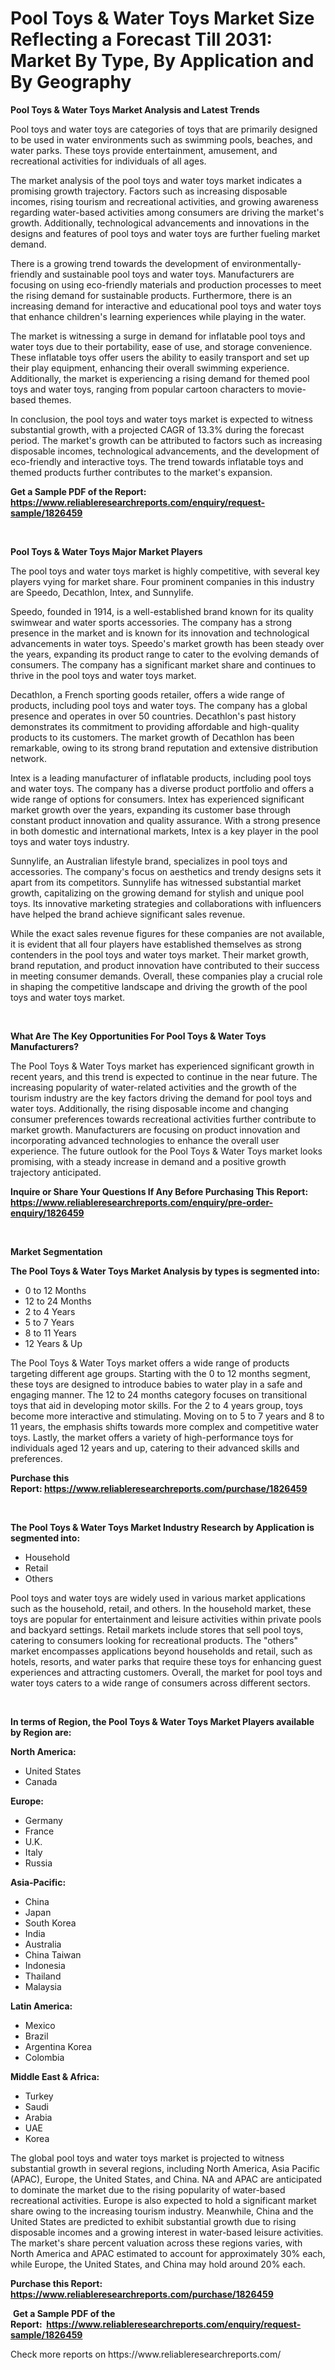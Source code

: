 <p><h1>Pool Toys & Water Toys Market Size Reflecting a Forecast Till 2031: Market By Type, By Application and By Geography</h1></p><p><strong>Pool Toys & Water Toys Market Analysis and Latest Trends</strong></p>
<p><p>Pool toys and water toys are categories of toys that are primarily designed to be used in water environments such as swimming pools, beaches, and water parks. These toys provide entertainment, amusement, and recreational activities for individuals of all ages.</p><p>The market analysis of the pool toys and water toys market indicates a promising growth trajectory. Factors such as increasing disposable incomes, rising tourism and recreational activities, and growing awareness regarding water-based activities among consumers are driving the market's growth. Additionally, technological advancements and innovations in the designs and features of pool toys and water toys are further fueling market demand.</p><p>There is a growing trend towards the development of environmentally-friendly and sustainable pool toys and water toys. Manufacturers are focusing on using eco-friendly materials and production processes to meet the rising demand for sustainable products. Furthermore, there is an increasing demand for interactive and educational pool toys and water toys that enhance children's learning experiences while playing in the water.</p><p>The market is witnessing a surge in demand for inflatable pool toys and water toys due to their portability, ease of use, and storage convenience. These inflatable toys offer users the ability to easily transport and set up their play equipment, enhancing their overall swimming experience. Additionally, the market is experiencing a rising demand for themed pool toys and water toys, ranging from popular cartoon characters to movie-based themes.</p><p>In conclusion, the pool toys and water toys market is expected to witness substantial growth, with a projected CAGR of 13.3% during the forecast period. The market's growth can be attributed to factors such as increasing disposable incomes, technological advancements, and the development of eco-friendly and interactive toys. The trend towards inflatable toys and themed products further contributes to the market's expansion.</p></p>
<p><strong>Get a Sample PDF of the Report:&nbsp; <a href="https://www.reliableresearchreports.com/enquiry/request-sample/1826459">https://www.reliableresearchreports.com/enquiry/request-sample/1826459</a></strong></p>
<p>&nbsp;</p>
<p><strong>Pool Toys & Water Toys Major Market Players</strong></p>
<p><p>The pool toys and water toys market is highly competitive, with several key players vying for market share. Four prominent companies in this industry are Speedo, Decathlon, Intex, and Sunnylife.</p><p>Speedo, founded in 1914, is a well-established brand known for its quality swimwear and water sports accessories. The company has a strong presence in the market and is known for its innovation and technological advancements in water toys. Speedo's market growth has been steady over the years, expanding its product range to cater to the evolving demands of consumers. The company has a significant market share and continues to thrive in the pool toys and water toys market.</p><p>Decathlon, a French sporting goods retailer, offers a wide range of products, including pool toys and water toys. The company has a global presence and operates in over 50 countries. Decathlon's past history demonstrates its commitment to providing affordable and high-quality products to its customers. The market growth of Decathlon has been remarkable, owing to its strong brand reputation and extensive distribution network.</p><p>Intex is a leading manufacturer of inflatable products, including pool toys and water toys. The company has a diverse product portfolio and offers a wide range of options for consumers. Intex has experienced significant market growth over the years, expanding its customer base through constant product innovation and quality assurance. With a strong presence in both domestic and international markets, Intex is a key player in the pool toys and water toys industry.</p><p>Sunnylife, an Australian lifestyle brand, specializes in pool toys and accessories. The company's focus on aesthetics and trendy designs sets it apart from its competitors. Sunnylife has witnessed substantial market growth, capitalizing on the growing demand for stylish and unique pool toys. Its innovative marketing strategies and collaborations with influencers have helped the brand achieve significant sales revenue.</p><p>While the exact sales revenue figures for these companies are not available, it is evident that all four players have established themselves as strong contenders in the pool toys and water toys market. Their market growth, brand reputation, and product innovation have contributed to their success in meeting consumer demands. Overall, these companies play a crucial role in shaping the competitive landscape and driving the growth of the pool toys and water toys market.</p></p>
<p>&nbsp;</p>
<p><strong>What Are The Key Opportunities For Pool Toys & Water Toys Manufacturers?</strong></p>
<p><p>The Pool Toys & Water Toys market has experienced significant growth in recent years, and this trend is expected to continue in the near future. The increasing popularity of water-related activities and the growth of the tourism industry are the key factors driving the demand for pool toys and water toys. Additionally, the rising disposable income and changing consumer preferences towards recreational activities further contribute to market growth. Manufacturers are focusing on product innovation and incorporating advanced technologies to enhance the overall user experience. The future outlook for the Pool Toys & Water Toys market looks promising, with a steady increase in demand and a positive growth trajectory anticipated.</p></p>
<p><strong>Inquire or Share Your Questions If Any Before Purchasing This Report: <a href="https://www.reliableresearchreports.com/enquiry/pre-order-enquiry/1826459">https://www.reliableresearchreports.com/enquiry/pre-order-enquiry/1826459</a></strong></p>
<p>&nbsp;</p>
<p><strong>Market Segmentation</strong></p>
<p><strong>The Pool Toys & Water Toys Market Analysis by types is segmented into:</strong></p>
<p><ul><li>0 to 12 Months</li><li>12 to 24 Months</li><li>2 to 4 Years</li><li>5 to 7 Years</li><li>8 to 11 Years</li><li>12 Years & Up</li></ul></p>
<p><p>The Pool Toys & Water Toys market offers a wide range of products targeting different age groups. Starting with the 0 to 12 months segment, these toys are designed to introduce babies to water play in a safe and engaging manner. The 12 to 24 months category focuses on transitional toys that aid in developing motor skills. For the 2 to 4 years group, toys become more interactive and stimulating. Moving on to 5 to 7 years and 8 to 11 years, the emphasis shifts towards more complex and competitive water toys. Lastly, the market offers a variety of high-performance toys for individuals aged 12 years and up, catering to their advanced skills and preferences.</p></p>
<p><strong>Purchase this Report:&nbsp;<a href="https://www.reliableresearchreports.com/purchase/1826459">https://www.reliableresearchreports.com/purchase/1826459</a></strong></p>
<p>&nbsp;</p>
<p><strong>The Pool Toys & Water Toys Market Industry Research by Application is segmented into:</strong></p>
<p><ul><li>Household</li><li>Retail</li><li>Others</li></ul></p>
<p><p>Pool toys and water toys are widely used in various market applications such as the household, retail, and others. In the household market, these toys are popular for entertainment and leisure activities within private pools and backyard settings. Retail markets include stores that sell pool toys, catering to consumers looking for recreational products. The "others" market encompasses applications beyond households and retail, such as hotels, resorts, and water parks that require these toys for enhancing guest experiences and attracting customers. Overall, the market for pool toys and water toys caters to a wide range of consumers across different sectors.</p></p>
<p>&nbsp;</p>
<p><strong>In terms of Region, the Pool Toys & Water Toys Market Players available by Region are:</strong></p>
<p>
    <p> <strong> North America: </strong>
        <ul>
            <li>United States</li>
            <li>Canada</li>
        </ul>
        </p> 
    <p> <strong> Europe: </strong>
        <ul>
            <li>Germany</li>
            <li>France</li>
            <li>U.K.</li>
            <li>Italy</li>
            <li>Russia</li>
        </ul>
        </p> 
    <p> <strong> Asia-Pacific: </strong>
        <ul>
            <li>China</li>
            <li>Japan</li>
            <li>South Korea</li>
            <li>India</li>
            <li>Australia</li>
            <li>China Taiwan</li>
            <li>Indonesia</li>
            <li>Thailand</li>
            <li>Malaysia</li>
        </ul>
        </p> 
    <p> <strong> Latin America: </strong>
        <ul>
            <li>Mexico</li>
            <li>Brazil</li>
            <li>Argentina Korea</li>
            <li>Colombia</li>
        </ul>
        </p> 
    <p> <strong> Middle East & Africa: </strong>
        <ul>
            <li>Turkey</li>
            <li>Saudi</li>
            <li>Arabia</li>
            <li>UAE</li>
            <li>Korea</li>
        </ul>
    </p>
    </p>
<p><p>The global pool toys and water toys market is projected to witness substantial growth in several regions, including North America, Asia Pacific (APAC), Europe, the United States, and China. NA and APAC are anticipated to dominate the market due to the rising popularity of water-based recreational activities. Europe is also expected to hold a significant market share owing to the increasing tourism industry. Meanwhile, China and the United States are predicted to exhibit substantial growth due to rising disposable incomes and a growing interest in water-based leisure activities. The market's share percent valuation across these regions varies, with North America and APAC estimated to account for approximately 30% each, while Europe, the United States, and China may hold around 20% each.</p></p>
<p><strong>Purchase this Report: <a href="https://www.reliableresearchreports.com/purchase/1826459">https://www.reliableresearchreports.com/purchase/1826459</a></strong></p>
<p>&nbsp;<strong>Get a Sample PDF of the Report:&nbsp;&nbsp;<a href="https://www.reliableresearchreports.com/enquiry/request-sample/1826459">https://www.reliableresearchreports.com/enquiry/request-sample/1826459</a></strong></p>
<p><strong></strong></p>
<p>Check more reports on https://www.reliableresearchreports.com/</p>